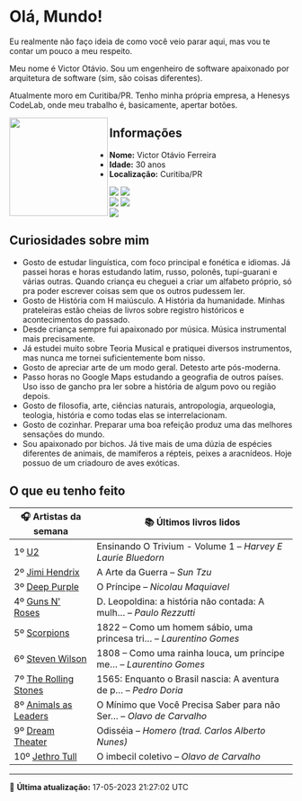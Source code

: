 # Olá, Mundo!

Eu realmente não faço ideia de como você veio parar aqui, mas vou te contar um pouco a meu respeito.

Meu nome é Victor Otávio. Sou um engenheiro de software apaixonado por arquitetura de software (sim, são coisas diferentes).

Atualmente moro em Curitiba/PR. Tenho minha própria empresa, a Henesys CodeLab, onde meu trabalho é, basicamente, apertar botões.

<img align="left" src="https://github.com/vctrtvfrrr/vctrtvfrrr/raw/master/octocat.png" alt="" width="175" />

## Informações

- **Nome:** Victor Otávio Ferreira
- **Idade:** 30 anos
- **Localização:** Curitiba/PR

[![](https://img.shields.io/badge/LinkedIn-victorotavio-blue)](https://www.linkedin.com/in/victorotavio/) [![](https://img.shields.io/badge/Twitter-@vctrtvfrrr-blue)](https://twitter.com/vctrtvfrrr)  
[![](https://img.shields.io/badge/GitHub-vctrtvfrrr-24292e)](https://github.com/vctrtvfrrr) [![](https://img.shields.io/badge/GitLab-vctrtvfrrr-ec5d16)](https://gitlab.com/vctrtvfrrr)  
[![](https://img.shields.io/badge/Email-victor@otavioferreira.com.br-red)](mailto:victor@otavioferreira.com.br)  

## Curiosidades sobre mim

-   Gosto de estudar linguística, com foco principal e fonética e idiomas. Já passei horas e horas estudando latim, russo, polonês, tupi-guarani e várias outras. Quando criança eu cheguei a criar um alfabeto próprio, só pra poder escrever coisas sem que os outros pudessem ler.
-   Gosto de História com H maiúsculo. A História da humanidade. Minhas prateleiras estão cheias de livros sobre registro históricos e acontecimentos do passado.
-   Desde criança sempre fui apaixonado por música. Música instrumental mais precisamente.
-   Já estudei muito sobre Teoria Musical e pratiquei diversos instrumentos, mas nunca me tornei suficientemente bom nisso.
-   Gosto de apreciar arte de um modo geral. Detesto arte pós-moderna.
-   Passo horas no Google Maps estudando a geografia de outros países. Uso isso de gancho pra ler sobre a história de algum povo ou região depois.
-   Gosto de filosofia, arte, ciências naturais, antropologia, arqueologia, teologia, história e como todas elas se interrelacionam.
-   Gosto de cozinhar. Preparar uma boa refeição produz uma das melhores sensações do mundo.
-   Sou apaixonado por bichos. Já tive mais de uma dúzia de espécies diferentes de animais, de mamiferos a répteis, peixes a aracnídeos. Hoje possuo de um criadouro de aves exóticas.


## O que eu tenho feito

|                         🎧 Artistas da semana                         |                      📚 Últimos livros lidos                      |
|-----------------------------------------------------------------------|-------------------------------------------------------------------|
| 1º [U2](https://www.last.fm/music/U2)                                 | Ensinando O Trivium - Volume 1	–	_Harvey E Laurie Bluedorn_         |
| 2º [Jimi Hendrix](https://www.last.fm/music/Jimi+Hendrix)             | A Arte da Guerra	–	_Sun Tzu_                                        |
| 3º [Deep Purple](https://www.last.fm/music/Deep+Purple)               | O Príncipe	–	_Nicolau Maquiavel_                                    |
| 4º [Guns N' Roses](https://www.last.fm/music/Guns+N%27+Roses)         | D. Leopoldina: a história não contada: A mulh…	–	_Paulo Rezzutti_   |
| 5º [Scorpions](https://www.last.fm/music/Scorpions)                   | 1822 – Como um homem sábio, uma princesa tri…	–	_Laurentino Gomes_  |
| 6º [Steven Wilson](https://www.last.fm/music/Steven+Wilson)           | 1808 – Como uma rainha louca, um príncipe me…	–	_Laurentino Gomes_  |
| 7º [The Rolling Stones](https://www.last.fm/music/The+Rolling+Stones) | 1565: Enquanto o Brasil nascia: A aventura de p…	–	_Pedro Doria_    |
| 8º [Animals as Leaders](https://www.last.fm/music/Animals+as+Leaders) | O Mínimo que Você Precisa Saber para não Ser…	–	_Olavo de Carvalho_ |
| 9º [Dream Theater](https://www.last.fm/music/Dream+Theater)           | Odisséia	–	_Homero (trad. Carlos Alberto Nunes)_                    |
| 10º [Jethro Tull](https://www.last.fm/music/Jethro+Tull)              | O imbecil coletivo	–	_Olavo de Carvalho_                            |


---

🚀 **Última atualização:** 17-05-2023 21:27:02 UTC